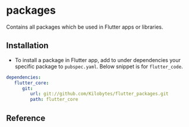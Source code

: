 # packages

Contains all packages which be used in Flutter apps or libraries.


## Installation

- To install a package in Flutter app, add to under dependencies your specific package to `pubspec.yaml`.
Below snippet is for `flutter_code`.

```yaml
dependencies:
   flutter_core:
      git:
         url: git://github.com/Kilobytes/flutter_packages.git
         path: flutter_core
```

## Reference
